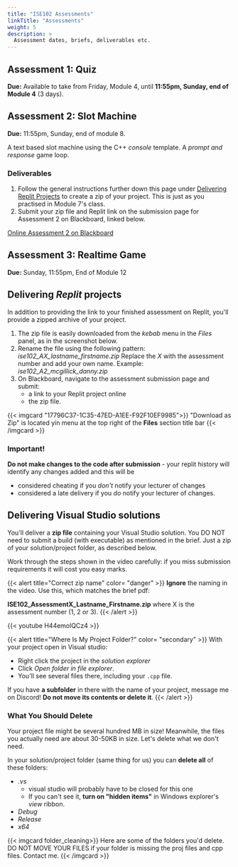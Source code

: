 ```yaml
---
title: "ISE102 Assessments"
linkTitle: "Assessments"
weight: 5
description: >
  Assessment dates, briefs, deliverables etc.
---
```



## Assessment 1: Quiz

**Due:** Available to take from Friday, Module 4, until **11:55pm, Sunday, end of Module 4** (3 days).

<!--  

<a class="btn btn-lg btn-primary mr-3 mb-4" href="https://torrens.blackboard.com/webapps/blackboard/content/listContentEditable.jsp?content_id=_10262683_1&course_id=_116055_1" target="_blank">ONLINE: Exam and brief on Blackboard<i class="fas fa-arrow-alt-circle-right ml-2"></i></a>

Testing your understanding of the **ideas in programming**, along with knowledge of C++ **data types**, **operators**, **evaluation** and more. 

### Deliverable

An online exam you will complete **on Blackboard**. The exam will be available for 3 days - you can begin at any point from (and including) Friday of Module 4 until 11:55pm Sunday, end of Module 4.   

* Once started, you have to complete it the time specified (60 minutes)
* You can **return** to the exam **during** that time if your machine/internet goes down, but **not after**.  
* If a serious technical issue stops you from returning to it, please contact me.   
* The uni will require a legitimate reason, so make sure that when you sit down you have time to complete it without interruption from family/friends/responsibilities.  

{{< alert title="Preparation" color= "secondary" >}}
You will need to have 
1. Attended and/or watch recordings of **ALL of EVERY class**, and worked through the **exercises and homework**
2. Carefully read and understood the **first three chapters of the textbook up to and including for loops** (available on the resources page)
3. Worked through sololearn up to and including data types (tute 3).
4. Reading and quizzes won't get you far on their own: for these principles to stick you need to have written, **tested and experimented/played with code** from the textbook and the weekly lectures. 

Coding is like any other craft or science: if you don't practise, if you don't break it apart and put it back together, if you don't switch it around to see what happens, you won't learn it.

**#1 tip:** If you think you really understood the example you typed out and toyed with, close the project, create a new one and **rewrite it from memory.** If you don't get anything wrong first go, it's not a hard enough exercise!
{{< /alert >}}

-->  

## Assessment 2: Slot Machine

**Due:** 11:55pm, Sunday, end of module 8.

A text based slot machine using the C++ *console* template. A _prompt and response_ game loop.

### Deliverables

1. Follow the general instructions further down this page under [Delivering Replit Projects](#Delivering-Replit-projects) to create a zip of your project. This is just as you practised in Module 7's class.
2. Submit your zip file and Replit link on the submission page for Assessment 2 on Blackboard, linked below. 

<a class="btn btn-lg btn-primary mr-3 mb-4" href="https://torrens.blackboard.com/webapps/blackboard/content/listContentEditable.jsp?content_id=_10262686_1&course_id=_116055_1" target="_blank">Online Assessment 2 on Blackboard<i class="fas fa-arrow-alt-circle-right ml-2"></i></a>


## Assessment 3: Realtime Game

**Due:** Sunday, 11:55pm, End of Module 12

<!--

 Make Snake! See the **brief provided on Blackboard** (in the assessments section discussed in *submission* below) but **also watch classes and reviews** to get all the important details. 

> It's not enough to simply read the brief and make a program - your work has to reflect and demonstrate profiency with practises taught in class and should use code provided to you. This assessment must be built on the base code provided in class (weeks 10/11).

--> 
<!--  

### What To Prioritise 

For a better grade,

***DON'T:*** Get caught up in making a multi-segment snake that can bite itself unless you have the full game experience described above.  

***DON'T:*** duplicate whole functions or sections of code and change just one or two things - that's what variables, if statements and function arguments are for.  

**DO:** Have a complete game. The player can gain points, lose the game (maybe hitting a wall or a poison fruit, and see how they did. They know what's happening because the game tells them how to play, what fruit can do to them, why they died etc.   

**DO:** Make sure your game doesn't look like what your facilitator gave out to you - consider colours, how you want information displayed. The gui section below the game should frame whatever is in it, so make it taller/shorter to suit your interface. Look at the week 9 notes for inspiration.   

**DO:** Add features like pause, play modes, options, help, creative kinds of fruit that maybe speed you up for 3 seconds (bad!) or slow you down for a few seconds (good!).   

**DO:** Use function arguments and variables when you add modes or options.  

**DO:** Attempt to add the moving snake and self biting if you have the rest done, have read about vectors in the notes, looked at the week 12 notes and feel confident about implementing it.  

### Deliverables 

1. Email your cleaned, zipped project to your facilitator **at the end of module 11**. This progress delivery matters, you can't catch up on this assessment in a week at the end!  
2. In week 12 your **entire** Visual Studio solution must be cleaned of unnecessary folders, zipped and submitted on Blackboard. You must follow the method taught in class and described/demonstrated in [Delivering Visual Studio Solutions](#delivering-visual-studio-solutions) below. DO NOT make a build and submit an additional build zip.    

### Submission

Submit your assessment by:
1. Visiting your subject's page on Blackboard
2. Selecting *Assessments* in the left nav 
3. Clicking on *Assessment 3 - OOP Principles Program*
4. Optional but wise: check your work fulfills the brief
5. Click *Assessment 3 - Submission* and follow the instructions.  
  
-->  

## Delivering _Replit_ projects

In addition to providing the link to your finished assessment on Replit, you'll provide a zipped archive of your project. 
1. The zip file is easily downloaded from the *kebab* menu in the *Files* panel, as in the screenshot below.
2. Rename the file using the following pattern:
   *ise102_AX_lastname_firstname.zip*
   Replace the *X* with the assessment number and add your own name.
   Example: *ise102_A2_mcgillick_danny.zip*
3. On Blackboard, navigate to the assessment submission page and submit:
   * a link to your Replit project online
   * the zip file.

{{< imgcard "17796C37-1C35-47ED-A1EE-F92F10EF9985">}}
"Download as Zip" is located yin menu at the top right of the **Files** section title bar
{{< /imgcard >}}


### Important!
**Do not make changes to the code after submission** - your replit history will identify any changes added and this will be 
- considered cheating if you *don't* notify your lecturer of changes
- considered a late delivery if you *do* notify your lecturer of changes.


## Delivering Visual Studio solutions
<a name="deliverable"> </a>

You'll deliver a **zip file** containing your Visual Studio solution. You DO NOT need to submit a build (with executable) as mentioned in the brief. Just a zip of your solution/project folder, as described below.

Work through the steps shown in the video carefully: if you miss submission requirements it will cost you easy marks.

{{< alert title="Correct zip name" color= "danger" >}}
**Ignore** the naming in the video. Use this, which matches the brief pdf:

**ISE102_AssessmentX_Lastname_Firstname.zip** where X is the assessment number (1, 2 or 3).
{{< /alert >}}

{{< youtube H44emolQCz4 >}}

{{< alert title="Where Is My Project Folder?" color= "secondary" >}}
With your project open in Visual studio:
  * Right click the project in the _solution explorer_
  * Click _Open folder in file explorer_. 
  * You'll see several files there, including your `.cpp` file.

If you have **a subfolder** in there with the name of your project, message me on Discord! **Do not move its contents or delete it**.
{{< /alert >}}

### What You Should Delete
Your project file might be several hundred MB in size! Meanwhile, the files you actually need are about 30-50KB in size. Let's delete what we don't need.

In your solution/project folder (same thing for us) you can **delete all** of these folders:
* _.vs_ 
    * visual studio will probably have to be closed for this one
    * If you can't see it, **turn on "hidden items"** in Windows explorer's *view* ribbon.
* _Debug_
* _Release_
* _x64_

{{< imgcard folder_cleaning>}}
Here are some of the folders you'd delete. DO NOT MOVE YOUR FILES if your folder is missing the proj files and cpp files. Contact me.
{{< /imgcard >}}
